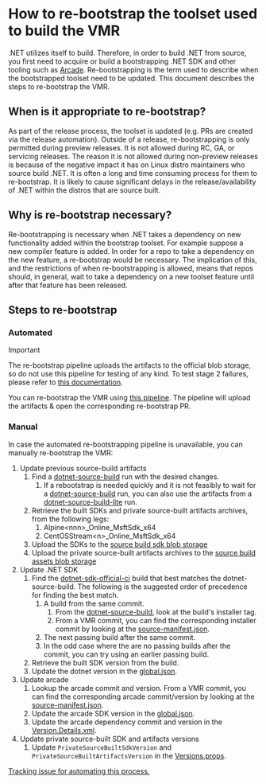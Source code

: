 # How to re-bootstrap the toolset used to build the VMR

.NET utilizes itself to build. Therefore, in order to build .NET from source,
you first need to acquire or build a bootstrapping .NET SDK and other tooling
such as [Arcade](https://github.com/dotnet/arcade). Re-bootstrapping is the term
used to describe when the bootstrapped toolset need to be updated. This document
describes the steps to re-bootstrap the VMR.

## When is it appropriate to re-bootstrap?

As part of the release process, the toolset is updated (e.g. PRs are created via
the release automation). Outside of a release, re-bootstrapping is only
permitted during preview releases. It is not allowed during RC, GA, or servicing
releases. The reason it is not allowed during non-preview releases is because of
the negative impact it has on Linux distro maintainers who source build .NET. It
is often a long and time consuming process for them to re-bootstrap. It is
likely to cause significant delays in the release/availability of .NET within
the distros that are source built.

## Why is re-bootstrap necessary?

Re-bootstrapping is necessary when .NET takes a dependency on new functionality
added within the bootstrap toolset. For example suppose a new compiler feature
is added. In order for a repo to take a dependency on the new feature, a
re-bootstrap would be necessary. The implication of this, and the restrictions
of when re-bootstrapping is allowed, means that repos should, in general, wait
to take a dependency on a new toolset feature until after that feature has been
released.

## Steps to re-bootstrap

### Automated

> [!IMPORTANT]  
> The re-bootstrap pipeline uploads the artifacts to the official blob storage,
> so do not use this pipeline for testing of any kind. To test stage 2 failures,
> please refer to [this
> documentation](bootstrapping-guidelines.md#building-on-a-supported-platform-using-rid-known-to-net).

You can re-bootstrap the VMR using [this
pipeline](https://dev.azure.com/dnceng/internal/_build?definitionId=1371). The
pipeline will upload the artifacts & open the corresponding re-bootstrap PR.

### Manual

In case the automated re-bootstrapping pipeline is unavailable, you can manually
re-bootstrap the VMR:

1. Update previous source-build artifacts
    1. Find a
    [dotnet-source-build](https://dev.azure.com/dnceng/internal/_build?definitionId=1219)
    run with the desired changes.
        1. If a rebootstrap is needed quickly and it is not feasibly to wait for
           a
           [dotnet-source-build](https://dev.azure.com/dnceng/internal/_build?definitionId=1219)
           run, you can also use the artifacts from a
           [dotnet-source-build-lite](https://dev.azure.com/dnceng/internal/_build?definitionId=1299)
           run.
    1. Retrieve the built SDKs and private source-built artifacts archives, from
       the following legs:
        1. Alpine\<nnn\>_Online_MsftSdk_x64
        1. CentOSStream\<n\>_Online_MsftSdk_x64
    1. Upload the SDKs to the [source build sdk blob
       storage](https://dotnetcli.blob.core.windows.net/source-built-artifacts/sdks/)
    1. Upload the private source-built artifacts archives to the [source build
       assets blob
       storage](https://dotnetcli.blob.core.windows.net/source-built-artifacts/assets/)
1. Update .NET SDK
    1. Find the
    [dotnet-sdk-official-ci](https://dev.azure.com/dnceng/internal/_build?definitionId=140)
    build that best matches the dotnet-source-build. The following is the
    suggested order of precedence for finding the best match.
        1. A build from the same commit.
            1. From the
            [dotnet-source-build](https://dev.azure.com/dnceng/internal/_build?definitionId=1219),
            look at the build's installer tag.
            1. From a VMR commit, you can find the corresponding installer
            commit by looking at the
            [source-manifest.json](https://github.com/dotnet/dotnet/blob/main/src/source-manifest.json).
        1. The next passing build after the same commit.
        1. In the odd case where the are no passing builds after the commit, you
        can try using an earlier passing build.
    1. Retrieve the built SDK version from the build.
    1. Update the dotnet version in the
       [global.json](https://github.com/dotnet/dotnet/blob/main/global.json).
1. Update arcade
    1. Lookup the arcade commit and version. From a VMR commit, you can find the
    corresponding arcade commit/version by looking at the
    [source-manifest.json](https://github.com/dotnet/dotnet/blob/main/src/source-manifest.json).
    1. Update the arcade SDK version in the
       [global.json](https://github.com/dotnet/dotnet/blob/main/global.json).
    1. Update the arcade dependency commit and version in the
       [Version.Details.xml](https://github.com/dotnet/dotnet/blob/main/eng/Version.Details.xml).
1. Update private source-built SDK and artifacts versions
    1. Update `PrivateSourceBuiltSdkVersion` and
       `PrivateSourceBuiltArtifactsVersion` in the
       [Versions.props](https://github.com/dotnet/dotnet/blob/main/eng/Versions.props).

[Tracking issue for automating this
process.](https://github.com/dotnet/source-build/issues/4246)
